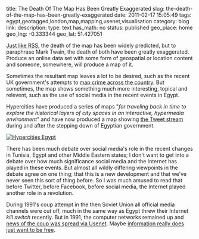 title: The Death Of The Map Has Been Greatly Exaggerated
slug: the-death-of-the-map-has-been-greatly-exaggerated
date: 2011-02-17 15:05:49
tags: egypt,geotagged,london,map,mapping,usenet,visualisation
category: blog
link: 
description: 
type: text
has_math: no
status: published
geo_place: home
geo_lng: -0.333344
geo_lat: 51.427051

[Just like RSS](https://www.techcrunchit.com/2009/05/05/rest-in-peace-rss/ "https://www.techcrunchit.com/2009/05/05/rest-in-peace-rss/"), the death of the map has been widely predicted, but to paraphrase Mark Twain, the death of both have been greatly exaggerated. Produce an online data set with some form of geospatial or location content and someone, somewhere, will produce a map of it.

Sometimes the resultant map leaves a lot to be desired, such as the recent UK government's attempts to [map crime across the country](https://www.edparsons.com/2011/02/evening-all-what-going-on-with-these-crime-maps-then/ "https://www.edparsons.com/2011/02/evening-all-what-going-on-with-these-crime-maps-then/"). But sometimes, the map shows something much more interesting, topical and relevent, such as the use of social media in the recent events in Egypt.

Hypercities have produced a series of maps "*for traveling back in time to explore the historical layers of city spaces in an interactive, hypermedia environment*" and have now produced a map showing [the Tweet stream](https://egypt.hypercities.com/ "https://egypt.hypercities.com/") during and after the stepping down of Egyptian government.

<!-- TEASER_END -->

[![](/wp-content/uploads/2011/02/Hypercities-Egypt.jpg "Hypercities Egypt")](/wp-content/uploads/2011/02/Hypercities-Egypt.jpg "/wp-content/uploads/2011/02/Hypercities-Egypt.jpg")

There has been much debate over social media's role in the recent changes in Tunisia, Egypt and other Middle Eastern states; I don't want to get into a debate over how much significance social media and the Internet has played in these events. But almost all wildly differing viewpoints in the debate agree on one thing; that this is a new development and that we've never seen this sort of thing before. So I was much amused to read that before Twitter, before Facebook, before social media, the Internet played another role in a revolution.

During 1991's coup attempt in the then Soviet Union all official media channels were cut off, much in the same way as Egypt threw their Internet *kill switch* recently. But in 1991, the computer networks remained up and [news of the coup was spread via Usenet](https://www.techdirt.com/articles/20110214/00503113078/how-1991-usenet-revolution-moscow-predates-twitter-revolution-claims.shtml "https://www.techdirt.com/articles/20110214/00503113078/how-1991-usenet-revolution-moscow-predates-twitter-revolution-claims.shtml"). Maybe [information really does just want to be free](https://en.wikipedia.org/wiki/Information_wants_to_be_free "https://en.wikipedia.org/wiki/Information_wants_to_be_free").


